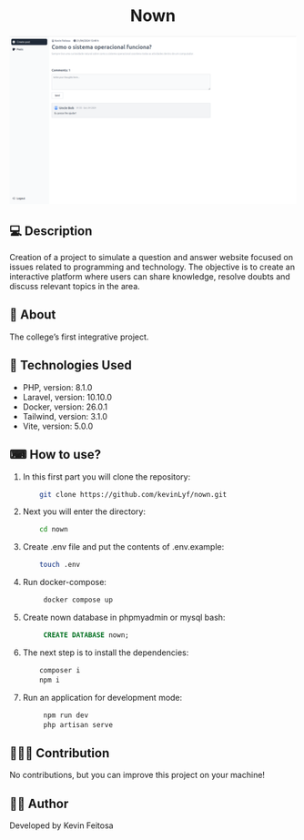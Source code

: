 <h1 align="center">Nown</h1>

![nown](/public/preview.png)

## 💻 Description

<p>Creation of a project to simulate a question and answer website focused on issues related to programming and technology. The objective is to create an interactive platform where users can share knowledge, resolve doubts and discuss relevant topics in the area.</p>

## 📖 About

<p>The college’s first integrative project.</p>

## 📌 Technologies Used

-   PHP, version: 8.1.0
-   Laravel, version: 10.10.0
-   Docker, version: 26.0.1
-   Tailwind, version: 3.1.0
-   Vite, version: 5.0.0

## ⌨ How to use?

1. In this first part you will clone the repository:
    ```bash
        git clone https://github.com/kevinLyf/nown.git
    ```
2. Next you will enter the directory:
    ```bash
        cd nown
    ```
3. Create .env file and put the contents of .env.example:
    ```bash
        touch .env
    ```
4. Run docker-compose:
   ```bash
        docker compose up
    ```

4. Create nown database in phpmyadmin or mysql bash:
   ```sql
        CREATE DATABASE nown;
    ```

5. The next step is to install the dependencies:
    ```bash
        composer i
        npm i
    ```

6. Run an application for development mode:
    ```bash
         npm run dev
         php artisan serve
    ```

## 🧑‍🚀🚀 Contribution

<p>No contributions, but you can improve this project on your machine!</p>

## 👩‍💻 Author

<p>Developed by Kevin Feitosa</p>
